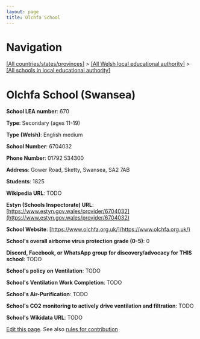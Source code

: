 ```yaml
---
layout: page
title: Olchfa School
---
```

# Navigation

[[All countries/states/provinces]](../../..) > [[All Welsh local educational authority]](../..) > [[All schools in local educational authority]](..)

# Olchfa School (Swansea)

**School LEA number**: 670

**Type**: Secondary (ages 11-19)

**Type (Welsh)**: English medium

**School Number**: 6704032

**Phone Number**: 01792 534300

**Address**: Gower Road, Sketty, Swansea, SA2 7AB

**Students**: 1825

**Wikipedia URL**: TODO

**Estyn (Schools Inspectorate) URL**: [https://www.estyn.gov.wales/provider/6704032](https://www.estyn.gov.wales/provider/6704032)

**School Website**: [https://www.olchfa.org.uk/](https://www.olchfa.org.uk/)

**School's overall airborne virus protection grade (0-5)**: 0

**Discord, Facebook, or WhatsApp group for discovery/advocacy for THIS school**: TODO

**School's policy on Ventilation**: TODO

**School's Ventilation Work Completion**: TODO

**School's Air-Purification**: TODO

**School's CO2 monitoring to actively drive ventilation and filtration**: TODO

**School's Wikidata URL**: TODO




[Edit this page](https://github.com/ventilate-schools/Wales/edit/prif/./Swansea/Olchfa_School.md). See also [rules for contribution](../../../contribution-rules/)